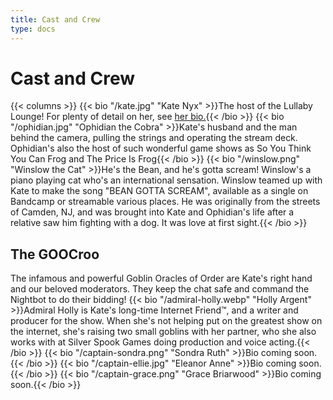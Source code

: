 ```yaml
---
title: Cast and Crew
type: docs
---
```


# Cast and Crew

{{< columns >}}
{{< bio "/kate.jpg" "Kate Nyx" >}}The host of the Lullaby Lounge!  For plenty of detail on her, see <a href="https://www.katenyx.com/bio-1">her bio.</a>{{< /bio >}}
{{< bio "/ophidian.jpg" "Ophidian the Cobra" >}}Kate's husband and the man behind the camera, pulling the strings and operating the stream deck.  Ophidian's also the host of such wonderful game shows as So You Think You Can Frog and The Price Is Frog{{< /bio >}}
{{< bio "/winslow.png" "Winslow the Cat" >}}He's the Bean, and he's gotta scream!  Winslow's a piano playing cat who's an international sensation.  Winslow teamed up with Kate to make the song "BEAN GOTTA SCREAM", available as a single on Bandcamp or streamable various places.  He was originally from the streets of Camden, NJ, and was brought into Kate and Ophidian's life after a relative saw him fighting with a dog.  It was love at first sight.{{< /bio >}}

## The GOOCroo

The infamous and powerful Goblin Oracles of Order are Kate's right hand and our beloved moderators.  They keep the chat safe and command the Nightbot to do their bidding!
{{< bio "/admiral-holly.webp" "Holly Argent" >}}Admiral Holly is Kate's long-time Internet Friend&trade;, and a writer and producer for the show.  When she's not helping put on the greatest show on the internet, she's raising two small goblins with her partner, who she also works with at Silver Spook Games doing production and voice acting.{{< /bio >}}
{{< bio "/captain-sondra.png" "Sondra Ruth" >}}Bio coming soon.{{< /bio >}}
{{< bio "/captain-ellie.jpg" "Eleanor Anne" >}}Bio coming soon.{{< /bio >}}
{{< bio "/captain-grace.png" "Grace Briarwood" >}}Bio coming soon.{{< /bio >}}
